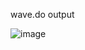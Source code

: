 wave.do output

![image](https://user-images.githubusercontent.com/61377755/170129312-baa2bef9-af78-4a00-ae54-cdcbeb1e5fdb.png)

